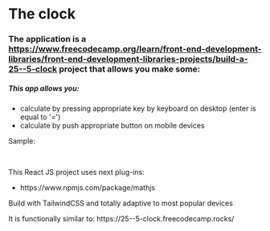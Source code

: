 # The clock

### The application is a https://www.freecodecamp.org/learn/front-end-development-libraries/front-end-development-libraries-projects/build-a-25--5-clock project that allows you make some:

<h5>This app allows you:</h5>
<ul>
<li>calculate by pressing appropriate key by keyboard on desktop (enter is equal to '=')</li>
<li>calculate by push appropriate button on mobile devices</li>
</ul>

<p>Sample:</p>

<br/>
<p>This React JS project uses next plug-ins:</p>
<ul>
<li>https://www.npmjs.com/package/mathjs</li>
</ul>

<p>Build with TailwindCSS and totally adaptive to most popular devices</p>

<p>It is functionally similar to: https://25--5-clock.freecodecamp.rocks/</p>
